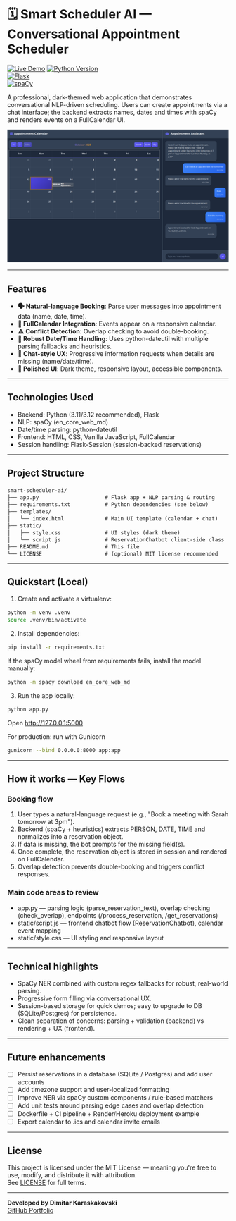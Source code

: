 # 🗓️ Smart Scheduler AI — Conversational Appointment Scheduler

[![Live Demo](https://img.shields.io/badge/Live-Demo-brightgreen)](https://smart-scheduler-ai.onrender.com)
[![Python Version](https://img.shields.io/badge/Python-3.12-blue)](https://python.org)  
[![Flask](https://img.shields.io/badge/Flask-3.1.2-green)](https://flask.palletsprojects.com)  
[![spaCy](https://img.shields.io/badge/spaCy-3.8.7-purple)](https://spacy.io)

A professional, dark-themed web application that demonstrates conversational NLP-driven scheduling. Users can create appointments via a chat interface; the backend extracts names, dates and times with spaCy and renders events on a FullCalendar UI.

![Smart Scheduler Interface](screenshot.png)

---

## Features

- **🗣️ Natural-language Booking**: Parse user messages into appointment data (name, date, time).  
- **📅 FullCalendar Integration**: Events appear on a responsive calendar.  
- **⚠️ Conflict Detection**: Overlap checking to avoid double-booking.  
- **🧭 Robust Date/Time Handling**: Uses python-dateutil with multiple parsing fallbacks and heuristics.  
- **💬 Chat-style UX**: Progressive information requests when details are missing (name/date/time).  
- **🎨 Polished UI**: Dark theme, responsive layout, accessible components.

---

## Technologies Used

- Backend: Python (3.11/3.12 recommended), Flask  
- NLP: spaCy (en_core_web_md)  
- Date/time parsing: python-dateutil  
- Frontend: HTML, CSS, Vanilla JavaScript, FullCalendar  
- Session handling: Flask-Session (session-backed reservations)  

---

## Project Structure

```
smart-scheduler-ai/
├── app.py                     # Flask app + NLP parsing & routing
├── requirements.txt           # Python dependencies (see below)
├── templates/
│   └── index.html             # Main UI template (calendar + chat)
├── static/
│   ├── style.css              # UI styles (dark theme)
│   └── script.js              # ReservationChatbot client-side class
├── README.md                  # This file
└── LICENSE                    # (optional) MIT license recommended
```

---

## Quickstart (Local)

1. Create and activate a virtualenv:
```bash
python -m venv .venv
source .venv/bin/activate
```

2. Install dependencies:
```bash
pip install -r requirements.txt
```
If the spaCy model wheel from requirements fails, install the model manually:
```bash
python -m spacy download en_core_web_md
```

3. Run the app locally:
```bash
python app.py
```
Open http://127.0.0.1:5000

For production: run with Gunicorn
```bash
gunicorn --bind 0.0.0.0:8000 app:app
```

---

## How it works — Key Flows

### Booking flow
1. User types a natural-language request (e.g., "Book a meeting with Sarah tomorrow at 3pm").  
2. Backend (spaCy + heuristics) extracts PERSON, DATE, TIME and normalizes into a reservation object.  
3. If data is missing, the bot prompts for the missing field(s).  
4. Once complete, the reservation object is stored in session and rendered on FullCalendar.  
5. Overlap detection prevents double-booking and triggers conflict responses.

### Main code areas to review
- app.py — parsing logic (parse_reservation_text), overlap checking (check_overlap), endpoints (/process_reservation, /get_reservations)  
- static/script.js — frontend chatbot flow (ReservationChatbot), calendar event mapping  
- static/style.css — UI styling and responsive layout

---

## Technical highlights 

- SpaCy NER combined with custom regex fallbacks for robust, real-world parsing.  
- Progressive form filling via conversational UX.  
- Session-based storage for quick demos; easy to upgrade to DB (SQLite/Postgres) for persistence.  
- Clean separation of concerns: parsing + validation (backend) vs rendering + UX (frontend).  

---

## Future enhancements

- [ ] Persist reservations in a database (SQLite / Postgres) and add user accounts  
- [ ] Add timezone support and user-localized formatting  
- [ ] Improve NER via spaCy custom components / rule-based matchers  
- [ ] Add unit tests around parsing edge cases and overlap detection  
- [ ] Dockerfile + CI pipeline + Render/Heroku deployment example  
- [ ] Export calendar to .ics and calendar invite emails

---

## License

This project is licensed under the MIT License — meaning you're free to use, modify, and distribute it with attribution.  
See [LICENSE](LICENSE) for full terms.

---

**Developed by Dimitar Karaskakovski**  
[GitHub Portfolio](https://github.com/dimitar-sudo)

